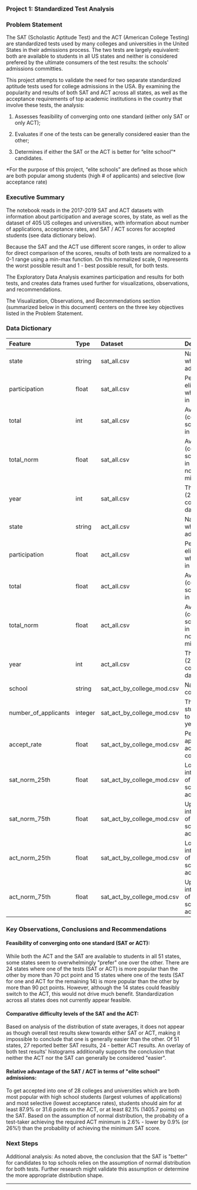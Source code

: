 ### Project 1: Standardized Test Analysis

### Problem Statement

The SAT (Scholastic Aptitude Test) and the ACT (American College Testing) are standardized tests used by many colleges and universities in the United States in their admissions process. The two tests are largely equivalent: both are available to students in all US states and neither is considered prefered by the ultimate consumers of the test results: the schools' admissions committies.

This project attempts to validate the need for two separate standardized aptitude tests used for college admissions in the USA. By examining the popularity and results of both SAT and ACT across all states, as well as the acceptance requirements of top academic institutions in the country that involve these tests, the analysis:

1. Assesses feasibility of converging onto one standard (either only SAT or only ACT);

2. Evaluates if one of the tests can be generally considered easier than the other;

3. Determines if either the SAT or the ACT is better for “elite school”* candidates.

*For the purpose of this project, “elite schools” are defined as those which are both popular among students (high # of applicants) and selective (low acceptance rate) 

### Executive Summary

The notebook reads in the 2017-2019 SAT and ACT datasets with information about participation and average scores, by state, as well as the dataset of 405 US colleges and universities, with information about number of applications, acceptance rates, and SAT / ACT scores for accepted students (see data dictionary below).

Because the SAT and the ACT use different score ranges, in order to allow for direct comparison of the scores, results of both tests are normalized to a 0-1 range using a min-max function. On this normalized scale, 0 represents the worst possible result and 1 - best possible result, for both tests.

The Exploratory Data Analysis examines participation and results for both tests, and creates data frames used further  for visualizations, observations, and recommendations.

The Visualization, Observations, and Recommendations section (summarized below in this document) centers on the three key objectives listed in the Problem Statement.

### Data Dictionary

|**Feature**|**Type**|**Dataset**|**Description**|
|:---|:---|:---|:---|
|state|string|sat_all.csv|Name of US state where SAT is administered|
|participation|float|sat_all.csv|Percentage of eligible students who take the SAT in each state|
|total|int|sat_all.csv|Average total (composite) SAT score of students in each state|
|total_norm|float|sat_all.csv|Average total (composite) SAT score of students in each state, normalized using min-max method|
|year|int|sat_all.csv|The year (2017/2018/2019) covered in listed dataset|
|state|string|act_all.csv|Name of US state where ACT is administered|
|participation|float|act_all.csv|Percentage of eligible students who take the ACT in each state|
|total|float|act_all.csv|Average total (composite) ACT score of students in each state|
|total_norm|float|act_all.csv|Average total (composite) ACT score of students in each state, normalized using min-max method|
|year|int|act_all.csv|The year (2017/2018/2019) covered in listed dataset|
|school|string|sat_act_by_college_mod.csv|Name of a U.S. college|
|number_of_applicants|integer|sat_act_by_college_mod.csv|The number of students applying to the college in a year|
|accept_rate|float|sat_act_by_college_mod.csv|Percentage of applicants accepted to the college|
|sat_norm_25th|float|sat_act_by_college_mod.csv|Lower bound of interquartile range of normalized SAT scores for students accepted to school|
|sat_norm_75th|float|sat_act_by_college_mod.csv|Upper bound of interquartile range of normalized SAT scores for students accepted to school|
|act_norm_25th|float|sat_act_by_college_mod.csv|Lower bound of interquartile range of normalized ACT scores for students accepted to school|
|act_norm_75th|float|sat_act_by_college_mod.csv|Upper bound of interquartile range of normalized ACT scores for students accepted to school|


### Key Observations, Conclusions and Recommendations

#### Feasibility of converging onto one standard (SAT or ACT):

While both the ACT and the SAT are available to students in all 51 states, some states seem to overwhelmingly "prefer" one over the other. There are 24 states where one of the tests (SAT or ACT) is more popular than the other by more than 70 pct point and 15 states where one of the tests (SAT for one and ACT for the remaining 14) is more popular than the other by more than 90 pct points. However, although the 14 states could feasibly switch to the ACT, this would not drive much benefit. 
Standardization across all states does not currently appear feasible.

#### Comparative difficulty levels of the SAT and the ACT:

Based on analysis of the distribution of state averages, it does not appear as though overall test results skew towards either SAT or ACT, making it impossible to conclude that one is generally easier than the other. Of 51 states, 27 reported better SAT results, 24 - better ACT results. An overlay of both test results' histograms additionally supports the conclusion that neither the ACT nor the SAT can generally be considered "easier".

#### Relative advantage of the SAT / ACT in terms of "elite school" admissions:

To get accepted into one of 28 colleges and universities which are both most popular with high school students (largest volumes of applications) and most selective (lowest acceptance rates), students should aim for at least  87.9% or 31.6 points on the ACT, or at least 82.1% (1405.7 points) on the SAT. Based on the assumption of normal distribution, the probabity of a test-taker achieving the required ACT minimum is 2.6% - lower by 0.9% (or 26%!) than the probability of achieving the minimum SAT score.

### Next Steps

Additional analysis:
As noted above, the conclusion that the SAT is "better" for candidates to top schools relies on the assumption of normal distribution for both tests. Further research might validate this assumption or determine the more appropriate distribution shape.


---
